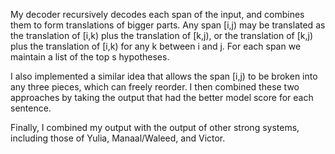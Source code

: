 My decoder recursively decodes each span of the input, and combines them to form translations of bigger parts.
Any span [i,j) may be translated as the translation of [i,k) plus the translation of [k,j), or the translation of [k,j) plus the translation of [i,k) for any k between i and j.
For each span we maintain a list of the top s hypotheses.

I also implemented a similar idea that allows the span [i,j) to be broken into any three pieces, which can freely reorder.
I then combined these two approaches by taking the output that had the better model score for each sentence.

Finally, I combined my output with the output of other strong systems, including those of Yulia, Manaal/Waleed, and Victor.
